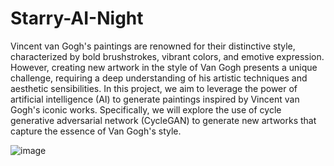 Starry-AI-Night
==============================

Vincent van Gogh's paintings are renowned for their distinctive style, 
characterized by bold brushstrokes, vibrant colors, and emotive expression. 
However, creating new artwork in the style of Van Gogh presents a unique challenge, 
requiring a deep understanding of his artistic techniques and aesthetic sensibilities. 
In this project, we aim to leverage the power of artificial intelligence (AI) to generate 
paintings inspired by Vincent van Gogh's iconic works. Specifically, we will explore 
the use of cycle generative adversarial 
network (CycleGAN) to generate new artworks that capture the essence of Van Gogh's 
style. 




![image](https://github.com/avd1729/Starry-AI-Night/assets/94891044/f9720340-188c-41ff-9f78-8e97b47d01f0)


